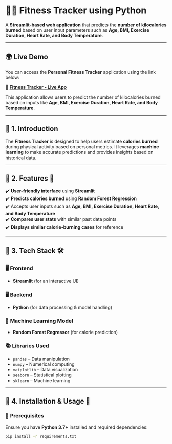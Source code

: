 # 🏋️‍♂️ Fitness Tracker using Python  
A **Streamlit-based web application** that predicts the **number of kilocalories burned** based on user input parameters such as **Age, BMI, Exercise Duration, Heart Rate, and Body Temperature**.  

---

## 🌍 Live Demo  
You can access the **Personal Fitness Tracker** application using the link below:  

🔗 **[Fitness Tracker - Live App](https://fitness-tracker-using-python-tefcwaxboj6ctuc3blvptk.streamlit.app/)**  

This application allows users to predict the number of kilocalories burned based on inputs like **Age, BMI, Exercise Duration, Heart Rate, and Body Temperature**.  

---

## 🔹 1. Introduction  
The **Fitness Tracker** is designed to help users estimate **calories burned** during physical activity based on personal metrics. It leverages **machine learning** to make accurate predictions and provides insights based on historical data.  

---

## 🔹 2. Features 🚀  
✔️ **User-friendly interface** using **Streamlit**  
✔️ **Predicts calories burned** using **Random Forest Regression**  
✔️ Accepts user inputs such as **Age, BMI, Exercise Duration, Heart Rate, and Body Temperature**  
✔️ **Compares user stats** with similar past data points  
✔️ **Displays similar calorie-burning cases** for reference  

---

## 🔹 3. Tech Stack 🛠  
### 🖥️ **Frontend**  
- **Streamlit** (for an interactive UI)  

### 🖥️ **Backend**  
- **Python** (for data processing & model handling)  

### 🤖 **Machine Learning Model**  
- **Random Forest Regressor** (for calorie prediction)  

### 📚 **Libraries Used**  
- `pandas` – Data manipulation  
- `numpy` – Numerical computing  
- `matplotlib` – Data visualization  
- `seaborn` – Statistical plotting  
- `sklearn` – Machine learning  

---

## 🔹 4. Installation & Usage 🚀  
### 📌 **Prerequisites**  
Ensure you have **Python 3.7+** installed and required dependencies:  
```sh
pip install -r requirements.txt
